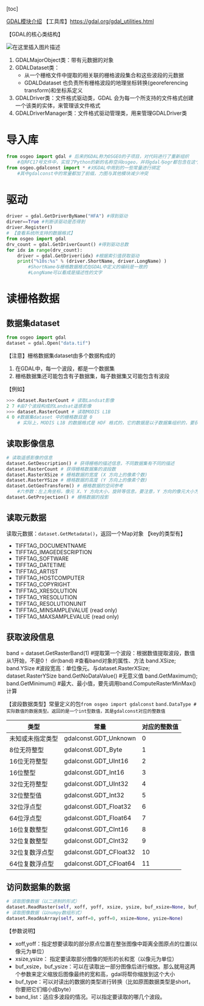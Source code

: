 [toc]

[GDAL模块介绍](https://blog.csdn.net/summer_dew/article/details/86608111#GDAL_47)
【工具库】https://gdal.org/gdal_utilities.html


【GDAL的核心类结构】

![在这里插入图片描述](https://img-blog.csdnimg.cn/20190219110250682.png)

1. GDALMajorObject类：带有元数据的对象
2. GDALDataset类：
	- 从一个栅格文件中提取的相关联的栅格波段集合和这些波段的元数据
	- GDALDdataset 也负责所有栅格波段的地理坐标转换(georeferencing transform)和坐标系定义
3. GDALDriver类：文件格式驱动类，GDAL 会为每一个所支持的文件格式创建一个该类的实体，来管理该文件格式
4. GDALDriverManager类：文件格式驱动管理类，用来管理GDALDriver类

# 导入库
```python
from osgeo import gdal # 后来的GDAL称为OSGEO的子项目，对代码进行了重新组织
	#在RFC17号文件中，实现了Python的新的名称空间osgeo，并将gdal与ogr都包含在这个名称空间之下
from osgeo.gdalconst import * #对GDAL中用到的一些常量进行绑定
	#其中gdalconst中的常量都加了前缀，力图与其他模块减少冲突
```

# 驱动

```python
driver = gdal.GetDriverByName("HFA") #得到驱动
dirver==True #判断该驱动是否得到
driver.Register()
# 【查看系统所支持的数据格式】
from osgeo import gdal
drv_count = gdal.GetDriverCount() #得到驱动总数
for idx in range(drv_count):
	driver = gdal.GetDriver(idx) #根据索引值获取驱动
	print("%10s:%s" % (driver.ShortName, driver.LongName) )
		#ShortName与栅格数据格式在GDAL中定义的编码是一致的
		#LongName可以看成是描述性的文字
```

# 读栅格数据
## 数据集dataset

```python
from osgeo import gdal
dataset = gdal.Open("data.tif")
```

【注意】栅格数据集dataset由多个数据构成的
1. 在GDAL中，每一个波段，都是一个数据集
2. 栅格数据集还可能包含有子数据集，每子数据集又可能包含有波段

【例如】
```python
>>> dataset.RasterCount # 读取Landsat影像
2 7 #由7个波段构成的Landsat遥感影像
>>> dataset.RasterCount # 读取MODIS L1B
4 0 #数据集dataset 中的栅格数目是 0
	# 实际上，MODIS L1B 的数据格式是 HDF 格式的，它的数据是以子数据集组织的，要获取其相关的数据的信息，需要继续访问其子数据集
```

## 读取影像信息

```python
# 读取遥感影像的信息
dataset.GetDescription() # 获得栅格的描述信息，不同数据集有不同的描述
dataset.RasterCount # 获得栅格数据集的波段数
dataset.RasterXSize # 栅格数据的宽度 (X 方向上的像素个数)
dataset.RasterYSize # 栅格数据的高度 (Y 方向上的像素个数)
dataset.GetGeoTransform() # 栅格数据的空间参考
	#六参数：左上角坐标，像元 X、Y 方向大小，旋转等信息。要注意，Y 方向的像元大小为负值
dataset.GetProjection() # 栅格数据的投影
```

## 读取元数据
读取元数据：`dataset.GetMetadata()`，返回一个Map对象
【key的类型有】

- TIFFTAG_DOCUMENTNAME
- TIFFTAG_IMAGEDESCRIPTION
- TIFFTAG_SOFTWARE
- TIFFTAG_DATETIME
- TIFFTAG_ARTIST
- TIFFTAG_HOSTCOMPUTER
- TIFFTAG_COPYRIGHT
- TIFFTAG_XRESOLUTION
- TIFFTAG_YRESOLUTION
- TIFFTAG_RESOLUTIONUNIT
- TIFFTAG_MINSAMPLEVALUE (read only)
- TIFFTAG_MAXSAMPLEVALUE (read only)

## 获取波段信息
band = dataset.GetRasterBand(1) #提取第一个波段：根据数值提取波段，数值从1开始，不是0！
dir(band) #查看band对象的属性、方法
band.XSize; band.YSize #波段宽高：单位像元。与dataset.RasterXSize; dataset.RasterYSize
band.GetNoDataValue() #无意义值
band.GetMaximum(); band.GetMinimum() #最大、最小值，要先调用band.ComputeRasterMinMax()计算

【波段数据类型】常量定义的包`from osgeo import gdalconst`
`band.DataType #实际数值的数据类型。返回的是一个int型数值，其是gdalconst对应的整数值`

|类型|常量|对应的整数值|
|-|-|-|
|未知或未指定类型 |gdalconst.GDT_Unknown| 0|
|8位无符整型| gdalconst.GDT_Byte |1|
|16位无符整型 |gdalconst.GDT_UInt16| 2|
|16位整型 |gdalconst.GDT_Int16| 3|
|32位无符整型| gdalconst.GDT_UInt32| 4|
|32位整型值 |gdalconst.GDT_Int32 |5|
|32位浮点型 |gdalconst.GDT_Float32| 6|
|64位浮点型 |gdalconst.GDT_Float64| 7|
|16位复数整型 |gdalconst.GDT_CInt16| 8|
|32位复数整型 |gdalconst.GDT_CInt32| 9|
|32位复数浮点型| gdalconst.GDT_CFloat32| 10|
|64位复数浮点型| gdalconst.GDT_CFloat64| 11|

## 访问数据集的数据
```python
# 读取图像数据（以二进制的形式）
dataset.ReadRaster(self, xoff, yoff, xsize, ysize, buf_xsize=None, buf_ysize=None, buf_type=None, band_list=None)
# 读取图像数据（以numpy数组形式）
dataset.ReadAsArray(self, xoff=0, yoff=0, xsize=None, ysize=None) 
```
【参数说明】
- xoff,yoff：指定想要读取的部分原点位置在整张图像中距离全图原点的位置(以像元为单位）
- xsize,ysize： 指定要读取部分图像的矩形的长和宽（以像元为单位）
- buf_xsize，buf_ysize：可以在读取出一部分图像后进行缩放。那么就用这两个参数来定义缩放后图像最终的宽和高，gdal将帮你缩放到这个大小
- buf_type：可以对读出的数据的类型进行转换（比如原图数据类型是short，你要把它们缩小成byte）
- band_list：适应多波段的情况。可以指定要读取的哪几个波段。